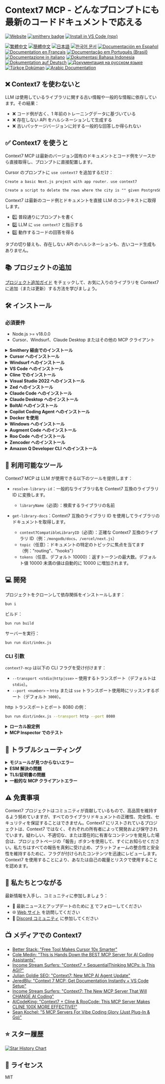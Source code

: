 # Context7 MCP - どんなプロンプトにも最新のコードドキュメントで応える

[![Website](https://img.shields.io/badge/Website-context7.com-blue)](https://context7.com) [![smithery badge](https://smithery.ai/badge/@upstash/context7-mcp)](https://smithery.ai/server/@upstash/context7-mcp) [<img alt="Install in VS Code (npx)" src="https://img.shields.io/badge/VS_Code-VS_Code?style=flat-square&label=Install%20Context7%20MCP&color=0098FF">](https://insiders.vscode.dev/redirect?url=vscode%3Amcp%2Finstall%3F%7B%22name%22%3A%22context7%22%2C%22command%22%3A%22npx%22%2C%22args%22%3A%5B%22-y%22%2C%22%40upstash%2Fcontext7-mcp%40latest%22%5D%7D)

[![繁體中文](https://img.shields.io/badge/docs-繁體中文-yellow)](./README.zh-TW.md) [![簡體中文](https://img.shields.io/badge/docs-簡體中文-yellow)](./README.zh-CN.md) [![日本語](https://img.shields.io/badge/docs-日本語-b7003a)](./README.ja.md) [![한국어 문서](https://img.shields.io/badge/docs-한국어-green)](./README.ko.md) [![Documentación en Español](https://img.shields.io/badge/docs-Español-orange)](./README.es.md) [![Documentation en Français](https://img.shields.io/badge/docs-Français-blue)](./README.fr.md) [![Documentação em Português (Brasil)](<https://img.shields.io/badge/docs-Português%20(Brasil)-purple>)](./README.pt-BR.md) [![Documentazione in italiano](https://img.shields.io/badge/docs-Italian-red)](./README.it.md) [![Dokumentasi Bahasa Indonesia](https://img.shields.io/badge/docs-Bahasa%20Indonesia-pink)](./README.id-ID.md) [![Dokumentation auf Deutsch](https://img.shields.io/badge/docs-Deutsch-darkgreen)](./README.de.md) [![Документация на русском языке](https://img.shields.io/badge/docs-Русский-darkblue)](./README.ru.md) [![Türkçe Doküman](https://img.shields.io/badge/docs-Türkçe-blue)](./README.tr.md) [![Arabic Documentation](https://img.shields.io/badge/docs-Arabic-white)](./README.ar.md)

## ❌ Context7 を使わないと

LLM は使用しているライブラリに関する古い情報や一般的な情報に依存しています。その結果：

- ❌ コード例が古く、1 年前のトレーニングデータに基づいている
- ❌ 存在しない API をハルシネーションして生成する
- ❌ 古いパッケージバージョンに対する一般的な回答しか得られない

## ✅ Context7 を使うと

Context7 MCP は最新のバージョン固有のドキュメントとコード例をソースから直接取得し、プロンプトに直接配置します。

Cursor のプロンプトに `use context7` を追加するだけ：

```txt
Create a basic Next.js project with app router. use context7
```

```txt
Create a script to delete the rows where the city is "" given PostgreSQL credentials. use context7
```

Context7 は最新のコード例とドキュメントを直接 LLM のコンテキストに取得します。

- 1️⃣ 普段通りにプロンプトを書く
- 2️⃣ LLM に `use context7` と指示する
- 3️⃣ 動作するコードの回答を得る

タブの切り替えも、存在しない API のハルシネーションも、古いコード生成もありません。

## 📚 プロジェクトの追加

[プロジェクト追加ガイド](./adding-projects.md) をチェックして、お気に入りのライブラリを Context7 に追加（または更新）する方法を学びましょう。

## 🛠️ インストール

### 必須要件

- Node.js >= v18.0.0
- Cursor、Windsurf、Claude Desktop またはその他の MCP クライアント

<details>
<summary><b>Smithery 経由でのインストール</b></summary>

[Smithery](https://smithery.ai/server/@upstash/context7-mcp) 経由で任意のクライアントに Context7 MCP サーバーを自動的にインストールするには：

```bash
npx -y @smithery/cli@latest install @upstash/context7-mcp --client <CLIENT_NAME> --key <YOUR_SMITHERY_KEY>
```

Smithery キーは [Smithery.ai Web ページ](https://smithery.ai/server/@upstash/context7-mcp) で確認できます。

</details>

<details>
<summary><b>Cursor へのインストール</b></summary>

`Settings` -> `Cursor Settings` -> `MCP` -> `Add new global MCP server` に移動します

以下の設定を Cursor の `~/.cursor/mcp.json` ファイルに貼り付けることが推奨されます。プロジェクトフォルダに `.cursor/mcp.json` を作成することで、特定のプロジェクトにインストールすることもできます。詳細は [Cursor MCP ドキュメント](https://docs.cursor.com/context/model-context-protocol) を参照してください。

> Cursor 1.0 以降、下のインストールボタンをクリックすることで、ワンクリックで即座にインストールできます。

#### Cursor リモートサーバー接続

[![Install MCP Server](https://cursor.com/deeplink/mcp-install-dark.svg)](https://cursor.com/install-mcp?name=context7&config=eyJ1cmwiOiJodHRwczovL21jcC5jb250ZXh0Ny5jb20vbWNwIn0%3D)

```json
{
  "mcpServers": {
    "context7": {
      "url": "https://mcp.context7.com/mcp"
    }
  }
}
```

#### Cursor ローカルサーバー接続

[![Install MCP Server](https://cursor.com/deeplink/mcp-install-dark.svg)](https://cursor.com/install-mcp?name=context7&config=eyJjb21tYW5kIjoibnB4IC15IEB1cHN0YXNoL2NvbnRleHQ3LW1jcCJ9)

```json
{
  "mcpServers": {
    "context7": {
      "command": "npx",
      "args": ["-y", "@upstash/context7-mcp"]
    }
  }
}
```

<details>
<summary>代替方法：Bun を使用</summary>

[![Install MCP Server](https://cursor.com/deeplink/mcp-install-dark.svg)](https://cursor.com/install-mcp?name=context7&config=eyJjb21tYW5kIjoiYnVueCAteSBAdXBzdGFzaC9jb250ZXh0Ny1tY3AifQ%3D%3D)

```json
{
  "mcpServers": {
    "context7": {
      "command": "bunx",
      "args": ["-y", "@upstash/context7-mcp"]
    }
  }
}
```

</details>

<details>
<summary>代替方法：Deno を使用</summary>

[![Install MCP Server](https://cursor.com/deeplink/mcp-install-dark.svg)](https://cursor.com/install-mcp?name=context7&config=eyJjb21tYW5kIjoiZGVubyBydW4gLS1hbGxvdy1lbnYgLS1hbGxvdy1uZXQgbnBtOkB1cHN0YXNoL2NvbnRleHQ3LW1jcCJ9)

```json
{
  "mcpServers": {
    "context7": {
      "command": "deno",
      "args": [
        "run",
        "--allow-env=NO_DEPRECATION,TRACE_DEPRECATION",
        "--allow-net",
        "npm:@upstash/context7-mcp"
      ]
    }
  }
}
```

</details>

</details>

<details>
<summary><b>Windsurf へのインストール</b></summary>

これを Windsurf MCP 設定ファイルに追加します。詳細は [Windsurf MCP ドキュメント](https://docs.windsurf.com/windsurf/mcp) を参照してください。

#### Windsurf リモートサーバー接続

```json
{
  "mcpServers": {
    "context7": {
      "serverUrl": "https://mcp.context7.com/sse"
    }
  }
}
```

#### Windsurf ローカルサーバー接続

```json
{
  "mcpServers": {
    "context7": {
      "command": "npx",
      "args": ["-y", "@upstash/context7-mcp"]
    }
  }
}
```

</details>

<details>
<summary><b>VS Code へのインストール</b></summary>

[<img alt="Install in VS Code (npx)" src="https://img.shields.io/badge/VS_Code-VS_Code?style=flat-square&label=Install%20Context7%20MCP&color=0098FF">](https://insiders.vscode.dev/redirect?url=vscode%3Amcp%2Finstall%3F%7B%22name%22%3A%22context7%22%2C%22command%22%3A%22npx%22%2C%22args%22%3A%5B%22-y%22%2C%22%40upstash%2Fcontext7-mcp%40latest%22%5D%7D)
[<img alt="Install in VS Code Insiders (npx)" src="https://img.shields.io/badge/VS_Code_Insiders-VS_Code_Insiders?style=flat-square&label=Install%20Context7%20MCP&color=24bfa5">](https://insiders.vscode.dev/redirect?url=vscode-insiders%3Amcp%2Finstall%3F%7B%22name%22%3A%22context7%22%2C%22command%22%3A%22npx%22%2C%22args%22%3A%5B%22-y%22%2C%22%40upstash%2Fcontext7-mcp%40latest%22%5D%7D)

これを VS Code MCP 設定ファイルに追加します。詳細は [VS Code MCP ドキュメント](https://code.visualstudio.com/docs/copilot/chat/mcp-servers) を参照してください。

#### VS Code リモートサーバー接続

```json
"mcp": {
  "servers": {
    "context7": {
      "type": "http",
      "url": "https://mcp.context7.com/mcp"
    }
  }
}
```

#### VS Code ローカルサーバー接続

```json
"mcp": {
  "servers": {
    "context7": {
      "type": "stdio",
      "command": "npx",
      "args": ["-y", "@upstash/context7-mcp"]
    }
  }
}
```

</details>

<details>
<summary>
<b>Cline でのインストール</b>
</summary>

1. **Cline** を開きます。
2. メニューアイコン (☰) をクリックし、**MCP サーバー**セクションに移動します。
3. **リモートサーバー** タブを選択します。
4. **設定を編集** ボタンをクリックします。
5. context7 に関連する設定を `mcpServers` に追加します：

```json
{
  "mcpServers": {
    "context7": {
      "url": "https://mcp.context7.com/mcp",
      "type": "streamableHttp",
      "headers": {
        "Authorization": "Bearer YOUR_API_KEY"
      }
    }
  }
}
```

</details>
<details>
<summary><b>Visual Studio 2022 へのインストール</b></summary>

[Visual Studio MCP サーバードキュメント](https://learn.microsoft.com/visualstudio/ide/mcp-servers?view=vs-2022) に従って、Visual Studio 2022 で Context7 MCP を設定できます。

これを Visual Studio MCP 設定ファイルに追加します（詳細は [Visual Studio ドキュメント](https://learn.microsoft.com/visualstudio/ide/mcp-servers?view=vs-2022) を参照）：

```json
{
  "mcp": {
    "servers": {
      "context7": {
        "type": "http",
        "url": "https://mcp.context7.com/mcp"
      }
    }
  }
}
```

または、ローカルサーバーの場合：

```json
{
  "mcp": {
    "servers": {
      "context7": {
        "type": "stdio",
        "command": "npx",
        "args": ["-y", "@upstash/context7-mcp"]
      }
    }
  }
}
```

詳細情報とトラブルシューティングについては、[Visual Studio MCP サーバードキュメント](https://learn.microsoft.com/visualstudio/ide/mcp-servers?view=vs-2022) を参照してください。

</details>

<details>
<summary><b>Zed へのインストール</b></summary>

[Zed Extensions](https://zed.dev/extensions?query=Context7) 経由でインストールできるか、Zed の `settings.json` にこれを追加できます。詳細は [Zed Context Server ドキュメント](https://zed.dev/docs/assistant/context-servers) を参照してください。

```json
{
  "context_servers": {
    "Context7": {
      "command": {
        "path": "npx",
        "args": ["-y", "@upstash/context7-mcp"]
      },
      "settings": {}
    }
  }
}
```

</details>

<details>
<summary><b>Claude Code へのインストール</b></summary>

このコマンドを実行します。詳細は [Claude Code MCP ドキュメント](https://docs.anthropic.com/ja/docs/claude-code/mcp) を参照してください。

#### Claude Code リモートサーバー接続

```sh
claude mcp add --transport sse context7 https://mcp.context7.com/sse
```

#### Claude Code ローカルサーバー接続

```sh
claude mcp add context7 -- npx -y @upstash/context7-mcp
```

</details>

<details>
<summary><b>Claude Desktop へのインストール</b></summary>

これを Claude Desktop の `claude_desktop_config.json` ファイルに追加します。詳細は [Claude Desktop MCP ドキュメント](https://modelcontextprotocol.io/quickstart/user) を参照してください。

```json
{
  "mcpServers": {
    "Context7": {
      "command": "npx",
      "args": ["-y", "@upstash/context7-mcp"]
    }
  }
}
```

</details>

<details>
<summary><b>BoltAI へのインストール</b></summary>

アプリの "Settings" ページを開き、"Plugins" に移動し、以下の JSON を入力します：

```json
{
  "mcpServers": {
    "context7": {
      "command": "npx",
      "args": ["-y", "@upstash/context7-mcp"]
    }
  }
}
```

保存後、チャットで `get-library-docs` の後に Context7 ドキュメント ID を入力します（例：`get-library-docs /nuxt/ui`）。詳細情報は [BoltAI ドキュメンテーションサイト](https://docs.boltai.com/docs/plugins/mcp-servers) で利用可能です。iOS 版 BoltAI については、[このガイドを参照してください](https://docs.boltai.com/docs/boltai-mobile/mcp-servers)。

</details>

<details>
<summary><b>Copilot Coding Agent へのインストール</b></summary>

以下の設定を Copilot Coding Agent の `mcp` セクション（Repository->Settings->Copilot->Coding agent->MCP configuration）に追加してください：

```json
{
  "mcpServers": {
    "context7": {
      "type": "http",
      "url": "https://mcp.context7.com/mcp",
      "tools": ["get-library-docs", "resolve-library-id"]
    }
  }
}
```

詳細は [公式 GitHub ドキュメント](https://docs.github.com/en/enterprise-cloud@latest/copilot/how-tos/agents/copilot-coding-agent/extending-copilot-coding-agent-with-mcp) をご覧ください。

</details>

<details>
<summary><b>Docker を使用</b></summary>

MCP サーバーを Docker コンテナで実行したい場合：

1. **Docker イメージのビルド：**

   まず、プロジェクトルート（または希望の場所）に `Dockerfile` を作成します：

   <details>
   <summary>Dockerfile の内容を表示</summary>

   ```Dockerfile
   FROM node:18-alpine

   WORKDIR /app

   # 最新バージョンをグローバルにインストール
   RUN npm install -g @upstash/context7-mcp

   # 必要に応じてデフォルトポートを公開（任意、MCP クライアントの相互作用に依存）
   # EXPOSE 3000

   # サーバーを実行するデフォルトコマンド
   CMD ["context7-mcp"]
   ```

   </details>

   次に、タグ（例：`context7-mcp`）を使用してイメージをビルドします。**Docker Desktop（または Docker デーモン）が実行中であることを確認してください。** `Dockerfile` を保存した同じディレクトリで次のコマンドを実行します：

   ```bash
   docker build -t context7-mcp .
   ```

2. **MCP クライアントの設定：**

   MCP クライアントの設定を更新して Docker コマンドを使用するようにします。

   _cline_mcp_settings.json の例：_

   ```json
   {
     "mcpServers": {
       "Сontext7": {
         "autoApprove": [],
         "disabled": false,
         "timeout": 60,
         "command": "docker",
         "args": ["run", "-i", "--rm", "context7-mcp"],
         "transportType": "stdio"
       }
     }
   }
   ```

   _注：これは設定例です。この README の前半で MCP クライアント（Cursor、VS Code など）の具体的な例を参照して、構造（例：`mcpServers` 対 `servers`）を適応させてください。また、`args` 内のイメージ名が `docker build` コマンドで使用したタグと一致していることを確認してください。_

</details>

<details>
<summary><b>Windows へのインストール</b></summary>

Windows での設定は Linux や macOS と比べて少し異なります（_例では `Cline` を使用_）。同じ原則が他のエディタにも適用されます。`command` と `args` の設定を参照してください。

```json
{
  "mcpServers": {
    "github.com/upstash/context7-mcp": {
      "command": "cmd",
      "args": ["/c", "npx", "-y", "@upstash/context7-mcp@latest"],
      "disabled": false,
      "autoApprove": []
    }
  }
}
```

</details>

<details>
<summary><b>Augment Code へのインストール</b></summary>

Augment Code で Context7 MCP を設定するには、グラフィカルインターフェースまたは手動設定のいずれかを使用できます。

### **A. Augment Code UI を使用する場合**

1. ハンバーガーメニューをクリックします。
2. **Settings** を選択します。
3. **Tools** セクションに移動します。
4. **+ Add MCP** ボタンをクリックします。
5. 以下のコマンドを入力します：

   ```
   npx -y @upstash/context7-mcp@latest
   ```

6. MCP に **Context7** と名前を付けます。
7. **Add** ボタンをクリックします。

MCP サーバーが追加されたら、Augment Code 内で Context7 の最新コードドキュメンテーション機能を直接使用できます。

---

### **B. 手動設定**

1. Cmd/Ctrl Shift P を押すか、Augment パネルのハンバーガーメニューに移動します
2. Edit Settings を選択します
3. Advanced の下で、Edit in settings.json をクリックします
4. `augment.advanced` オブジェクト内の `mcpServers` 配列にサーバー設定を追加します

"augment.advanced": {
"mcpServers": [
{
"name": "context7",
"command": "npx",
"args": ["-y", "@upstash/context7-mcp"]
}
]
}

MCP サーバーが追加されたら、エディタを再起動します。エラーが発生した場合は、構文をチェックして、閉じ括弧やカンマが欠けていないことを確認してください。

</details>

<details>
<summary><b>Roo Code へのインストール</b></summary>

これを Roo Code MCP 設定ファイルに追加します。詳細は [Roo Code MCP ドキュメント](https://docs.roocode.com/features/mcp/using-mcp-in-roo) を参照してください。

#### Roo Code リモートサーバー接続

```json
{
  "mcpServers": {
    "context7": {
      "type": "streamable-http",
      "url": "https://mcp.context7.com/mcp"
    }
  }
}
```

#### Roo Code ローカルサーバー接続

```json
{
  "mcpServers": {
    "context7": {
      "command": "npx",
      "args": ["-y", "@upstash/context7-mcp"]
    }
  }
}
```

</details>

<details>
<summary><b>Zencoder へのインストール</b></summary>

Zencoder で Context7 MCP を設定するには、以下の手順に従います：

1. Zencoder メニュー (...) に移動します
2. ドロップダウンメニューから Agent tools を選択します
3. Add custom MCP をクリックします
4. 以下から名前とサーバー設定を追加し、Install ボタンを必ず押してください

```json
{
  "command": "npx",
  "args": ["-y", "@upstash/context7-mcp@latest"]
}
```

MCP サーバーが追加されたら、簡単に使用を続けることができます。

</details>

<details>
<summary><b>Amazon Q Developer CLI へのインストール</b></summary>

これを Amazon Q Developer CLI 設定ファイルに追加します。詳細は [Amazon Q Developer CLI ドキュメント](https://docs.aws.amazon.com/amazonq/latest/qdeveloper-ug/command-line-mcp-configuration.html) を参照してください。

```json
{
  "mcpServers": {
    "context7": {
      "command": "npx",
      "args": ["-y", "@upstash/context7-mcp@latest"]
    }
  }
}
```

</details>

## 🔨 利用可能なツール

Context7 MCP は LLM が使用できる以下のツールを提供します：

- `resolve-library-id`：一般的なライブラリ名を Context7 互換のライブラリ ID に変換します。
  - `libraryName`（必須）：検索するライブラリの名前

- `get-library-docs`：Context7 互換のライブラリ ID を使用してライブラリのドキュメントを取得します。
  - `context7CompatibleLibraryID`（必須）：正確な Context7 互換のライブラリ ID（例：`/mongodb/docs`、`/vercel/next.js`）
  - `topic`（任意）：ドキュメントの特定のトピックに焦点を当てます（例："routing"、"hooks"）
  - `tokens`（任意、デフォルト 10000）：返すトークンの最大数。デフォルト値 10000 未満の値は自動的に 10000 に増加されます。

## 💻 開発

プロジェクトをクローンして依存関係をインストールします：

```bash
bun i
```

ビルド：

```bash
bun run build
```

サーバーを実行：

```bash
bun run dist/index.js
```

### CLI 引数

`context7-mcp` は以下の CLI フラグを受け付けます：

- `--transport <stdio|http|sse>` – 使用するトランスポート（デフォルトは `stdio`）。
- `--port <number>` – `http` または `sse` トランスポート使用時にリッスンするポート（デフォルト `3000`）。

http トランスポートとポート 8080 の例：

```bash
bun run dist/index.js --transport http --port 8080
```

<details>
<summary><b>ローカル設定例</b></summary>

```json
{
  "mcpServers": {
    "context7": {
      "command": "npx",
      "args": ["tsx", "/path/to/folder/context7-mcp/src/index.ts"]
    }
  }
}
```

</details>

<details>
<summary><b>MCP Inspector でのテスト</b></summary>

```bash
npx -y @modelcontextprotocol/inspector npx @upstash/context7-mcp
```

</details>

## 🚨 トラブルシューティング

<details>
<summary><b>モジュールが見つからないエラー</b></summary>

`ERR_MODULE_NOT_FOUND` が発生した場合は、`npx` の代わりに `bunx` を使用してみてください：

```json
{
  "mcpServers": {
    "context7": {
      "command": "bunx",
      "args": ["-y", "@upstash/context7-mcp"]
    }
  }
}
```

これにより、`npx` がパッケージを正しくインストールまたは解決できない環境でのモジュール解決の問題が解決されることがあります。

</details>

<details>
<summary><b>ESM 解決の問題</b></summary>

`Error: Cannot find module 'uriTemplate.js'` のようなエラーの場合は、`--experimental-vm-modules` フラグを試してください：

```json
{
  "mcpServers": {
    "context7": {
      "command": "npx",
      "args": ["-y", "--node-options=--experimental-vm-modules", "@upstash/context7-mcp@1.0.6"]
    }
  }
}
```

</details>

<details>
<summary><b>TLS/証明書の問題</b></summary>

TLS 関連の問題を回避するには、`--experimental-fetch` フラグを使用します：

```json
{
  "mcpServers": {
    "context7": {
      "command": "npx",
      "args": ["-y", "--node-options=--experimental-fetch", "@upstash/context7-mcp"]
    }
  }
}
```

</details>

<details>
<summary><b>一般的な MCP クライアントエラー</b></summary>

1. パッケージ名に `@latest` を追加してみる
2. `npx` の代替として `bunx` を使用する
3. 別の代替方法として `deno` の使用を検討する
4. ネイティブ fetch サポートのために Node.js v18 以上を使用していることを確認する

</details>

## ⚠️ 免責事項

Context7 プロジェクトはコミュニティが貢献しているもので、高品質を維持するよう努めていますが、すべてのライブラリドキュメントの正確性、完全性、セキュリティを保証することはできません。Context7 にリストされているプロジェクトは、Context7 ではなく、それぞれの所有者によって開発および保守されています。疑わしい、不適切な、または潜在的に有害なコンテンツを発見した場合は、プロジェクトページの「報告」ボタンを使用して、すぐにお知らせください。私たちはすべての報告を真剣に受け止め、プラットフォームの整合性と安全性を維持するために、フラグが付けられたコンテンツを迅速にレビューします。Context7 を使用することにより、あなたは自己の裁量とリスクで使用することを認めます。

## 🤝 私たちとつながる

最新情報を入手し、コミュニティに参加しましょう：

- 📢 最新ニュースとアップデートのために [X](https://x.com/contextai) でフォローしてください
- 🌐 [Web サイト](https://context7.com) を訪問してください
- 💬 [Discord コミュニティ](https://upstash.com/discord) に参加してください

## 📺 メディアでの Context7

- [Better Stack: "Free Tool Makes Cursor 10x Smarter"](https://youtu.be/52FC3qObp9E)
- [Cole Medin: "This is Hands Down the BEST MCP Server for AI Coding Assistants"](https://www.youtube.com/watch?v=G7gK8H6u7Rs)
- [Income Stream Surfers: "Context7 + SequentialThinking MCPs: Is This AGI?"](https://www.youtube.com/watch?v=-ggvzyLpK6o)
- [Julian Goldie SEO: "Context7: New MCP AI Agent Update"](https://www.youtube.com/watch?v=CTZm6fBYisc)
- [JeredBlu: "Context 7 MCP: Get Documentation Instantly + VS Code Setup"](https://www.youtube.com/watch?v=-ls0D-rtET4)
- [Income Stream Surfers: "Context7: The New MCP Server That Will CHANGE AI Coding"](https://www.youtube.com/watch?v=PS-2Azb-C3M)
- [AICodeKing: "Context7 + Cline & RooCode: This MCP Server Makes CLINE 100X MORE EFFECTIVE!"](https://www.youtube.com/watch?v=qZfENAPMnyo)
- [Sean Kochel: "5 MCP Servers For Vibe Coding Glory (Just Plug-In & Go)"](https://www.youtube.com/watch?v=LqTQi8qexJM)

## ⭐ スター履歴

[![Star History Chart](https://api.star-history.com/svg?repos=upstash/context7&type=Date)](https://www.star-history.com/#upstash/context7&Date)

## 📄 ライセンス

MIT
